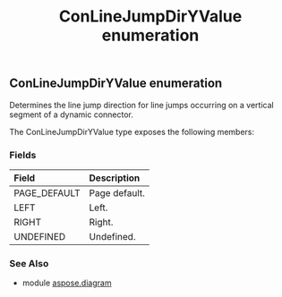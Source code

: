 ﻿---
title: ConLineJumpDirYValue enumeration
second_title: Aspose.Diagram for Python via .NET API References
description: 
type: docs
weight: 2740
url: /python-net/aspose.diagram/conlinejumpdiryvalue/
is_root: false
---

## ConLineJumpDirYValue enumeration

Determines the line jump direction for line jumps occurring on a vertical segment of a dynamic connector.



The ConLineJumpDirYValue type exposes the following members:

### Fields
| Field | Description |
| :- | :- |
| PAGE_DEFAULT | Page default. |
| LEFT | Left. |
| RIGHT | Right. |
| UNDEFINED | Undefined. |


### See Also

* module [aspose.diagram](../)
